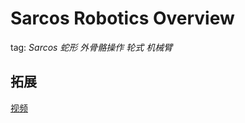 # Sarcos Robotics Overview

tag: _Sarcos_ _蛇形_ _外骨骼操作_ _轮式_ _机械臂_

## 拓展

[视频](https://www.youtube.com/watch?v=DfYAvWIfhYY)

